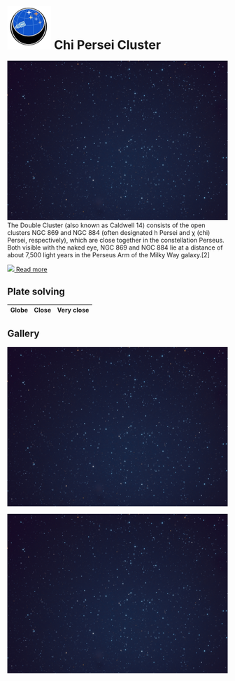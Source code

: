 # ![](../Imaging//Common/pyl-tiny.png) Chi Persei Cluster
![IMG](../Imaging//HD/Chi_Persei_Cluster+00+co.jpg)
The Double Cluster (also known as Caldwell 14) consists of the open clusters NGC 869 and NGC 884 (often designated h Persei and χ (chi) Persei, respectively), which are close together in the constellation Perseus. Both visible with the naked eye, NGC 869 and NGC 884 lie at a distance of about 7,500 light years in the Perseus Arm of the Milky Way galaxy.[2]

[![](/home/lcv/Dropbox/AstroPhotography//Imaging//Common/Wikipedia.png) Read more](https://en.wikipedia.org/wiki/Double_Cluster)
## Plate solving 

| Globe | Close | Very close |
| ----- | ----- | ----- |


## Gallery
![IMG](../Imaging//HD/Chi_Persei_Cluster+00+co.jpg) 

![IMG](../Imaging//HD/Chi_Persei_Cluster+01+co.jpg) 

